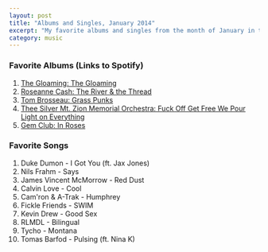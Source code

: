 ```yaml
---
layout: post
title: "Albums and Singles, January 2014"
excerpt: "My favorite albums and singles from the month of January in the 2014th year. "
category: music
---
```


### Favorite Albums (Links to Spotify)

1. [The Gloaming: The Gloaming](http://open.spotify.com/album/1CeEkBmYJG9ghiHRls9poQ)
1. [Roseanne Cash: The River & the Thread](http://open.spotify.com/album/548ZyL80s0h5ZX20WVpuys)
1. [Tom Brosseau: Grass Punks](http://open.spotify.com/album/4CHXqrpzN3zQzqEeVvOaeh)
1. [Thee Silver Mt. Zion Memorial Orchestra: Fuck Off Get Free We Pour Light on Everything](http://open.spotify.com/album/12jvcjKhojRTR5OUJevLb6)
1. [Gem Club: In Roses](http://open.spotify.com/album/4ewVQNBZP2p3sekqciKE6r)

### Favorite Songs

1. Duke Dumon - I Got You (ft. Jax Jones)
1. Nils Frahm - Says
1. James Vincent McMorrow - Red Dust
1. Calvin Love - Cool
1. Cam'ron & A-Trak - Humphrey
1. Fickle Friends - SWIM
1. Kevin Drew - Good Sex
1. RLMDL - Bilingual
1. Tycho - Montana
1. Tomas Barfod - Pulsing (ft. Nina K)
